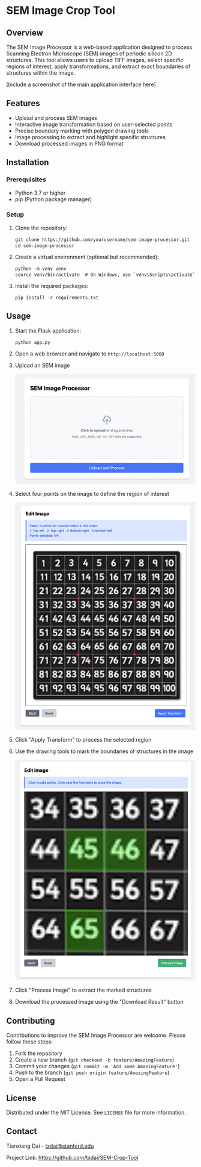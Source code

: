 # SEM Image Crop Tool

## Overview

The SEM Image Processor is a web-based application designed to process Scanning Electron Microscope (SEM) images of periodic silicon 2D structures. This tool allows users to upload TIFF images, select specific regions of interest, apply transformations, and extract exact boundaries of structures within the image.

[Include a screenshot of the main application interface here]

## Features

- Upload and process SEM images
- Interactive image transformation based on user-selected points
- Precise boundary marking with polygon drawing tools
- Image processing to extract and highlight specific structures
- Download processed images in PNG format

## Installation

### Prerequisites

- Python 3.7 or higher
- pip (Python package manager)

### Setup

1. Clone the repository:

   ```
   git clone https://github.com/yourusername/sem-image-processor.git
   cd sem-image-processor
   ```
2. Create a virtual environment (optional but recommended):

   ```
   python -m venv venv
   source venv/bin/activate  # On Windows, use `venv\Scripts\activate`
   ```
3. Install the required packages:

   ```
   pip install -r requirements.txt
   ```

## Usage

1. Start the Flask application:

   ```
   python app.py
   ```
2. Open a web browser and navigate to `http://localhost:5000`
3. Upload an SEM image

   ![1721547555808](image/README/1721547555808.png)
4. Select four points on the image to define the region of interest

   ![1721547577866](image/README/1721547577866.png)
5. Click "Apply Transform" to process the selected region
6. Use the drawing tools to mark the boundaries of structures in the image

   ![1721547601001](image/README/1721547601001.png)
7. Click "Process Image" to extract the marked structures
8. Download the processed image using the "Download Result" button

## Contributing

Contributions to improve the SEM Image Processor are welcome. Please follow these steps:

1. Fork the repository
2. Create a new branch (`git checkout -b feature/AmazingFeature`)
3. Commit your changes (`git commit -m 'Add some AmazingFeature'`)
4. Push to the branch (`git push origin feature/AmazingFeature`)
5. Open a Pull Request

## License

Distributed under the MIT License. See `LICENSE` file for more information.

## Contact

Tianxiang Dai - txdai@stanford.edu

Project Link: https://github.com/txdai/SEM-Crop-Tool
